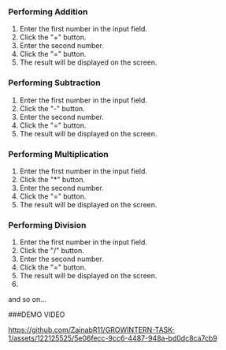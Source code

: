 ### Performing Addition
1. Enter the first number in the input field.
2. Click the "+" button.
3. Enter the second number.
4. Click the "=" button.
5. The result will be displayed on the screen.

### Performing Subtraction
1. Enter the first number in the input field.
2. Click the "-" button.
3. Enter the second number.
4. Click the "=" button.
5. The result will be displayed on the screen.

### Performing Multiplication
1. Enter the first number in the input field.
2. Click the "*" button.
3. Enter the second number.
4. Click the "=" button.
5. The result will be displayed on the screen.

### Performing Division
1. Enter the first number in the input field.
2. Click the "/" button.
3. Enter the second number.
4. Click the "=" button.
5. The result will be displayed on the screen.
6. 
and so on...

###DEMO VIDEO


https://github.com/ZainabR11/GROWINTERN-TASK-1/assets/122125525/5e06fecc-9cc6-4487-948a-bd0dc8ca7cb9


